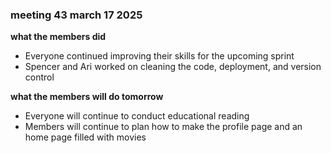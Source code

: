### meeting 43 march 17 2025
**what the members did**
- Everyone continued improving their skills for the upcoming sprint
- Spencer and Ari worked on cleaning the code, deployment, and version control

**what the members will do tomorrow**
- Everyone will continue to conduct educational reading
- Members will continue to plan how to make the profile page and an home page filled with movies
